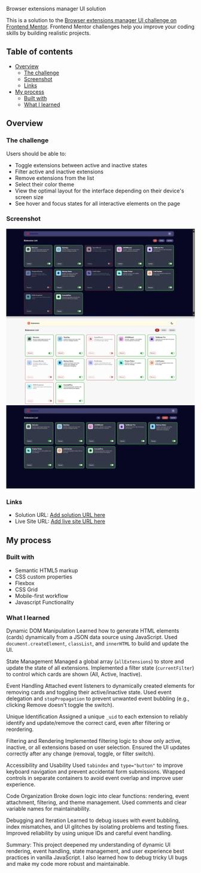 Browser extensions manager UI solution

This is a solution to the [Browser extensions manager UI challenge on Frontend Mentor](https://www.frontendmentor.io/challenges/browser-extension-manager-ui-yNZnOfsMAp). Frontend Mentor challenges help you improve your coding skills by building realistic projects. 

## Table of contents

- [Overview](#overview)
  - [The challenge](#the-challenge)
  - [Screenshot](#screenshot)
  - [Links](#links)
- [My process](#my-process)
  - [Built with](#built-with)
  - [What I learned](#what-i-learned)



## Overview

### The challenge

Users should be able to:

- Toggle extensions between active and inactive states
- Filter active and inactive extensions
- Remove extensions from the list
- Select their color theme
- View the optimal layout for the interface depending on their device's screen size
- See hover and focus states for all interactive elements on the page

### Screenshot

![](./assets/images/review.png)
![](./assets/images/review_light_theme.png)
![](./assets/images/review_active.png)




### Links

- Solution URL: [Add solution URL here](https://your-solution-url.com)
- Live Site URL: [Add live site URL here](https://your-live-site-url.com)

## My process

### Built with

- Semantic HTML5 markup
- CSS custom properties
- Flexbox
- CSS Grid
- Mobile-first workflow
- Javascript Functionality



### What I learned


Dynamic DOM Manipulation
    Learned how to generate HTML elements (cards) dynamically from a JSON data source using JavaScript.
    Used `document.createElement`, `classList`, and `innerHTML` to build and update the UI.

State Management
    Managed a global array (`allExtensions`) to store and update the state of all extensions.
    Implemented a filter state (`currentFilter`) to control which cards are shown (All, Active, Inactive).

Event Handling
    Attached event listeners to dynamically created elements for removing cards and toggling their active/inactive state.
    Used event delegation and `stopPropagation` to prevent unwanted event bubbling (e.g., clicking Remove doesn't toggle the switch).

Unique Identification
    Assigned a unique `_uid` to each extension to reliably identify and update/remove the correct card, even after filtering or reordering.

Filtering and Rendering
    Implemented filtering logic to show only active, inactive, or all extensions based on user selection.
    Ensured the UI updates correctly after any change (removal, toggle, or filter switch).


Accessibility and Usability
    Used `tabindex` and `type="button"` to improve keyboard navigation and prevent accidental form submissions.
    Wrapped controls in separate containers to avoid event overlap and improve user experience.

Code Organization
    Broke down logic into clear functions: rendering, event attachment, filtering, and theme management.
    Used comments and clear variable names for maintainability.

Debugging and Iteration
    Learned to debug issues with event bubbling, index mismatches, and UI glitches by isolating problems and testing fixes.
    Improved reliability by using unique IDs and careful event handling.


Summary:
This project deepened my understanding of dynamic UI rendering, event handling, state management, and user experience best practices in vanilla JavaScript. I also learned how to debug tricky UI bugs and make my code more robust and maintainable.

